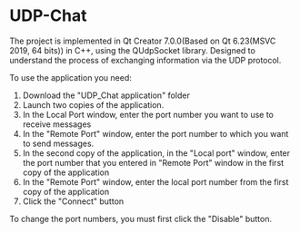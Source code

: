# UDP-Chat
The project is implemented in Qt Creator 7.0.0(Based on Qt 6.23(MSVC 2019, 64 bits)) in C++, using the QUdpSocket library.
Designed to understand the process of exchanging information via the UDP protocol.

To use the application you need:
1. Download the "UDP_Chat application" folder
2. Launch two copies of the application.
3. In the Local Port window, enter the port number you want to use to receive messages
4. In the "Remote Port" window, enter the port number to which you want to send messages.
5. In the second copy of the application, in the "Local port" window, enter the port number that you entered in
   "Remote Port" window in the first copy of the application
6. In the "Remote Port" window, enter the local port number from the first copy of the application
7. Click the "Connect" button

To change the port numbers, you must first click the "Disable" button.
